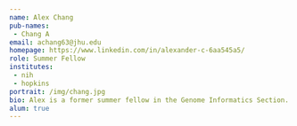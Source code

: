 ```yaml
---
name: Alex Chang
pub-names:
 - Chang A
email: achang63@jhu.edu
homepage: https://www.linkedin.com/in/alexander-c-6aa545a5/
role: Summer Fellow
institutes:
 - nih
 - hopkins
portrait: /img/chang.jpg
bio: Alex is a former summer fellow in the Genome Informatics Section. He is currently a student at Johns Hopkins studying biomedical engineering.
alum: true
---
```

